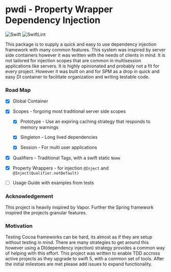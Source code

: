 
# pwdi - Property Wrapper Dependency Injection

![Swift](https://github.com/pedantix/pwdi/workflows/Swift/badge.svg)
![SwiftLint](https://github.com/pedantix/pwdi/workflows/SwiftLint/badge.svg)
  

This package is to supply a quick and easy to use dependency injection framework with many common features. This system was inspired by server side containers however it was written with the needs of clients in mind. It is not tailored for injection scopes that are common in multisession applications like servers. It is highly opinionated and probably not a fit for every project. However it was built on and for SPM as a drop in quick and easy DI container to facilitate  organization and writing testable code.

  

### Road Map

  

- [X] Global Container

  

- [X] Scopes - forgoing most traditional server side scopes

  

    - [X] Prototype - Use an expiring caching strategy that responds to memory warnings

      

    - [X] Singleton - Long lived dependencies

      

    - [X] Session - For multi user applications

  

- [X] Qualifiers - Traditional Tags, with a swift static `Name`

  

- [X] Property Wrappers - for injection `@Inject` and `@Inject(Qualifier.notDefault)`
  

- [ ]  Usage Guide with examples from tests

### Acknowledgement

This project is heavily inspired by Vapor. Further the Spring framework inspired the projects granular features.

### Motivation

Testing Cocoa frameworks can be hard, its almost as if they are setup without testing in mind. There are many strategies to get around this however using a DI(dependency injection) strategy provides a common way of helping with this effort. This project was written to enable TDD accross active projects as they upgrade to swift 5, with a common set of tools. After the initial milestoes are met please add issues to expand functionality.
